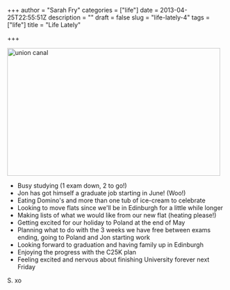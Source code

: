 +++
author = "Sarah Fry"
categories = ["life"]
date = 2013-04-25T22:55:51Z
description = ""
draft = false
slug = "life-lately-4"
tags = ["life"]
title = "Life Lately"

+++


<a href="http://sweetaspi.co.uk/content/images/2013/04/unioncanal.jpg"><img class="alignnone size-full wp-image-1735" alt="union canal" src="http://sweetaspi.co.uk/content/images/2013/04/unioncanal.jpg" width="490" height="294" /></a>
<ul>
	<li>Busy studying (1 exam down, 2 to go!)</li>
	<li>Jon has got himself a graduate job starting in June! (Woo!)</li>
	<li>Eating Domino's and more than one tub of ice-cream to celebrate</li>
	<li>Looking to move flats since we'll be in Edinburgh for a little while longer</li>
	<li>Making lists of what we would like from our new flat (heating please!)</li>
	<li>Getting excited for our holiday to Poland at the end of May</li>
	<li>Planning what to do with the 3 weeks we have free between exams ending, going to Poland and Jon starting work</li>
	<li>Looking forward to graduation and having family up in Edinburgh</li>
	<li>Enjoying the progress with the C25K plan</li>
	<li>Feeling excited and nervous about finishing University forever next Friday</li>
</ul>
S. xo

